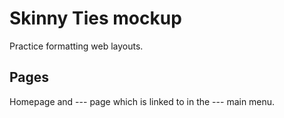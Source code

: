 # Skinny Ties mockup
Practice formatting web layouts.

## Pages
Homepage and --- page which is linked to in the --- main menu.